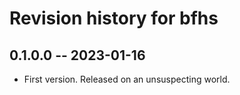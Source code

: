 # Revision history for bfhs

## 0.1.0.0 -- 2023-01-16

* First version. Released on an unsuspecting world.
